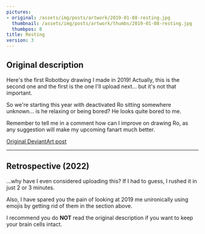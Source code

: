 ```yaml
---
pictures:
- original: /assets/img/posts/artwork/2019-01-08-resting.jpg
  thumbnail: /assets/img/posts/artwork/thumbs/2019-01-08-resting.jpg
  thumbpos: 8
title: Resting
version: 3
---
```

## Original description
Here's the first Robotboy drawing I made in 2019! Actually, this is the second one and the first is the one I'll upload next... but it's not that important.

So we're starting this year with deactivated Ro sitting somewhere unknown... is he relaxing or being bored? He looks quite bored to me.

Remember to tell me in a comment how can I improve on drawing Ro, as any suggestion will make my upcoming fanart much better. 

[Original DeviantArt post](https://www.deviantart.com/phantomdoom741/art/Resting-780309490)

---

## Retrospective (2022)
...why have I even considered uploading this? If I had to guess, I rushed it in just 2 or 3 minutes.

Also, I have spared you the pain of looking at 2019 me unironically using emojis by getting rid of them in the section above.

I recommend you do **NOT** read the original description if you want to keep your brain cells intact.
